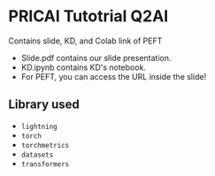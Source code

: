 # PRICAI Tutotrial Q2AI

Contains slide, KD, and Colab link of PEFT

- Slide.pdf contains our slide presentation.
- KD.ipynb contains KD's notebook.
- For PEFT, you can access the URL inside the slide!

## Library used

- `lightning`
- `torch`
- `torchmetrics`
- `datasets`
- `transformers`
